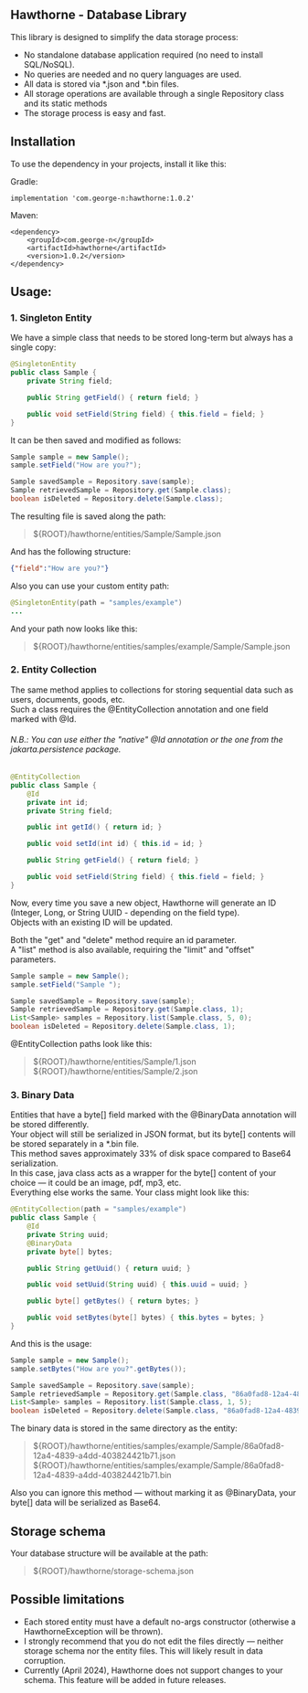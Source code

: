 ## Hawthorne - Database Library

This library is designed to simplify the data storage process:
- No standalone database application required (no need to install SQL/NoSQL).
- No queries are needed and no query languages are used.
- All data is stored via *.json and *.bin files.
- All storage operations are available through a single Repository class and its static methods  
- The storage process is easy and fast.

## Installation  

To use the dependency in your projects, install it like this:

Gradle:
```
implementation 'com.george-n:hawthorne:1.0.2'
```

Maven:
```
<dependency>
    <groupId>com.george-n</groupId>
    <artifactId>hawthorne</artifactId>
    <version>1.0.2</version>
</dependency>
```

## Usage:
### 1. Singleton Entity  

We have a simple class that needs to be stored long-term but always has a single copy:
```java
@SingletonEntity
public class Sample {
    private String field;

    public String getField() { return field; }

    public void setField(String field) { this.field = field; }
}
```

It can be then saved and modified as follows:

```java  
Sample sample = new Sample();
sample.setField("How are you?");

Sample savedSample = Repository.save(sample);
Sample retrievedSample = Repository.get(Sample.class);
boolean isDeleted = Repository.delete(Sample.class);
```

The resulting file is saved along the path:  
> ${ROOT}/hawthorne/entities/Sample/Sample.json  

And has the following structure:

```json  
{"field":"How are you?"}
```

Also you can use your custom entity path:  

```java  
@SingletonEntity(path = "samples/example")
...
```

And your path now looks like this:  
> ${ROOT}/hawthorne/entities/samples/example/Sample/Sample.json

### 2. Entity Collection  
The same method applies to collections for storing sequential data such as users, documents, goods, etc.  
Such a class requires the @EntityCollection annotation and one field marked with @Id.  
<h6>N.B.: You can use either the "native" @Id annotation or the one from the jakarta.persistence package.</h6>  

```java  
@EntityCollection
public class Sample {
    @Id
    private int id;
    private String field;

    public int getId() { return id; }

    public void setId(int id) { this.id = id; }

    public String getField() { return field; }

    public void setField(String field) { this.field = field; }
}
```

Now, every time you save a new object, Hawthorne will generate an ID (Integer, Long, or String UUID - depending on the field type).  
Objects with an existing ID will be updated.  

Both the "get" and "delete" method require an id parameter.  
A "list" method is also available, requiring the "limit" and "offset" parameters.

```java  
Sample sample = new Sample();
sample.setField("Sample ");

Sample savedSample = Repository.save(sample);
Sample retrievedSample = Repository.get(Sample.class, 1);
List<Sample> samples = Repository.list(Sample.class, 5, 0);
boolean isDeleted = Repository.delete(Sample.class, 1);
```

@EntityCollection paths look like this: 
> ${ROOT}/hawthorne/entities/Sample/1.json  
> ${ROOT}/hawthorne/entities/Sample/2.json  

### 3. Binary Data  

Entities that have a byte[] field marked with the @BinaryData annotation will be stored differently.  
Your object will still be serialized in JSON format, but its byte[] contents will be stored separately in a *.bin file.  
This method saves approximately 33% of disk space compared to Base64 serialization.  
In this case, java class acts as a wrapper for the byte[] content of your choice — it could be an image, pdf, mp3, etc.  
Everything else works the same. Your class might look like this:  

```java  
@EntityCollection(path = "samples/example")
public class Sample {
    @Id
    private String uuid;
    @BinaryData
    private byte[] bytes;

    public String getUuid() { return uuid; }

    public void setUuid(String uuid) { this.uuid = uuid; }

    public byte[] getBytes() { return bytes; }

    public void setBytes(byte[] bytes) { this.bytes = bytes; }
}
```

And this is the usage:  

```java
Sample sample = new Sample();
sample.setBytes("How are you?".getBytes());

Sample savedSample = Repository.save(sample);
Sample retrievedSample = Repository.get(Sample.class, "86a0fad8-12a4-4839-a4dd-403824421b71");
List<Sample> samples = Repository.list(Sample.class, 1, 5);
boolean isDeleted = Repository.delete(Sample.class, "86a0fad8-12a4-4839-a4dd-403824421b71");
```

The binary data is stored in the same directory as the entity:  
> ${ROOT}/hawthorne/entities/samples/example/Sample/86a0fad8-12a4-4839-a4dd-403824421b71.json  
> ${ROOT}/hawthorne/entities/samples/example/Sample/86a0fad8-12a4-4839-a4dd-403824421b71.bin  

Also you can ignore this method — without marking it as @BinaryData, your byte[] data will be serialized as Base64.  

## Storage schema  
Your database structure will be available at the path:  
> ${ROOT}/hawthorne/storage-schema.json

## Possible limitations

- Each stored entity must have a default no-args constructor (otherwise a HawthorneException will be thrown).  
- I strongly recommend that you do not edit the files directly — neither storage schema nor the entity files. This will likely result in data corruption.
- Currently (April 2024), Hawthorne does not support changes to your schema. This feature will be added in future releases.  